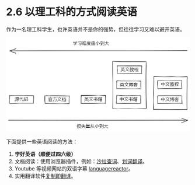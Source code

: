 # 2.6 以理工科的方式阅读英语

作为一名理工科学生，也许英语并不是你的强势，但往往学习又难以避开英语。

![](static/G6zAbGrTKoBLsfxhmvHcUBVynpc.png)

下面提供一些英语阅读的方法：

1. <strong>学好英语（顺便过四六级）</strong>
2. 文档阅读：使用浏览器插件，例如：[沙拉查词](https://saladict.crimx.com/)、[划词翻译](https://hcfy.app/)。
3. Youtube 等视频网站的双语字幕 [languagereactor](https://www.languagereactor.com/)。
4. 实用翻译软件[复制即翻译](https://copytranslator.github.io/)。
